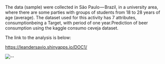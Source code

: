 The data (sample) were collected in São Paulo — Brazil, in a university area,
where there are some parties with groups of students from 18 to 28 years of age (average).
The dataset used for this activity has 7 attributes, consumptionbeing a Target, with period of one year.Prediction of beer consumption using the kaggle consumo ceveja dataset.

The link to the analysis is below:

https://leandersavio.shinyapps.io/DOC1/

![--](https://github.com/savio0694/SAO-PAULO-BEERCONSUMPITON-with-R/tree/main/IMAGE/R.png)
